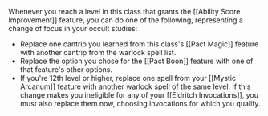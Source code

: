 Whenever you reach a level in this class that grants the [[Ability Score Improvement]] feature, you can do one of the following, representing a change of focus in your occult studies:
- Replace one cantrip you learned from this class's [[Pact Magic]] feature with another cantrip from the warlock spell list.
- Replace the option you chose for the [[Pact Boon]] feature with one of that feature's other options.
- If you're 12th level or higher, replace one spell from your [[Mystic Arcanum]] feature with another warlock spell of the same level.
If this change makes you ineligible for any of your [[Eldritch Invocations]], you must also replace them now, choosing invocations for which you qualify.